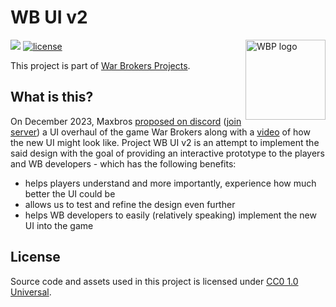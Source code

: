# WB UI v2

<img
  align="right"
  width="128"
  height="128"
  alt="WBP logo"
  src="https://raw.githubusercontent.com/War-Brokers/War-Brokers/master/imgs/WBP.avif"
/>

[![](https://shields.io/badge/discord-chat-5865F2?logo=discord&logoColor=FFFFFF&style=for-the-badge)](https://discord.gg/synPSeuNFK)
[![license](https://img.shields.io/github/license/War-Brokers/wbuiv2?style=for-the-badge&color=yellow)](./LICENSE)

This project is part of [War Brokers Projects](https://github.com/War-Brokers/War-Brokers).

## What is this?

On December 2023, Maxbros [proposed on discord][proposal_discord]
([join server][wb_invite]) a UI overhaul of the game War Brokers along with a
[video][proposal_video] of how the new UI might look like. Project WB UI v2 is
an attempt to implement the said design with the goal of providing an
interactive prototype to the players and WB developers - which has the
following benefits:

- helps players understand and more importantly, experience how much better the
  UI could be
- allows us to test and refine the design even further
- helps WB developers to easily (relatively speaking) implement the new UI into
  the game

## License

Source code and assets used in this project is licensed under
[CC0 1.0 Universal](https://creativecommons.org/publicdomain/zero/1.0/legalcode).

[wb_invite]: https://discord.com/invite/warbrokers
[proposal_discord]: https://discord.com/channels/324984733102768128/1183617242974396426/1183617242974396426
[proposal_video]: https://youtube.com/watch?v=kuJRoOc95CA
